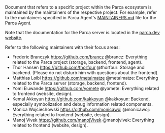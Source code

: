 Document that refers to a specific project within the Parca ecosystem
is maintained by the maintainers of the respective project. For example, refer
to the maintainers specified in Parca Agent's
[MAINTAINERS.md](https://github.com/parca/parca-agent/blob/main/MAINTAINERS.md)
file for the Parca Agent.

Note that the documentation for the Parca server is located in the [parca.dev website](https://www.parca.dev/docs/overview).

Refer to the following maintainers with their focus areas:

- Frederic Branczyk <https://github.com/brancz> @brancz: Everything related to the Parca project (storage, backend, frontend, agent).
- Thor Hansen <https://github.com/thorfour> @thorfour: Storage and backend. (Please do not disturb him with questions about the frontend).
- Matthias Loibl <https://github.com/metalmatze> @metalmatze: Everything related to the Parca server (storage, backend, frontend).
- Yomi Eluwande <https://github.com/yomete> @yomete: Everything related to frontend (website, design).
- Kemal Akkoyun <https://github.com/kakkoyun> @kakkoyun: Backend, especially symbolization and debug information related components.
- Monica Wojciechowski <https://github.com/monicawoj> @monicawoj: Everything related to frontend (website, design).
- Manoj Vivek <https://github.com/manojVivek> @manojvivek: Everything related to frontend (website, design).
